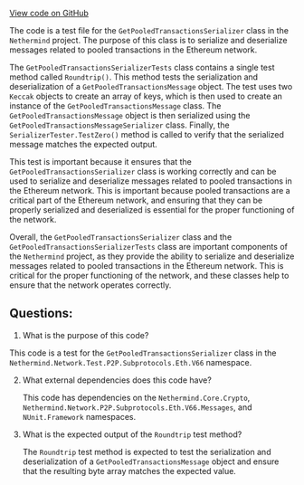 [View code on GitHub](https://github.com/nethermindeth/nethermind/Nethermind.Network.Test/P2P/Subprotocols/Eth/V66/GetPooledTransactionsSerializerTests.cs)

The code is a test file for the `GetPooledTransactionsSerializer` class in the `Nethermind` project. The purpose of this class is to serialize and deserialize messages related to pooled transactions in the Ethereum network. 

The `GetPooledTransactionsSerializerTests` class contains a single test method called `Roundtrip()`. This method tests the serialization and deserialization of a `GetPooledTransactionsMessage` object. The test uses two `Keccak` objects to create an array of keys, which is then used to create an instance of the `GetPooledTransactionsMessage` class. The `GetPooledTransactionsMessage` object is then serialized using the `GetPooledTransactionsMessageSerializer` class. Finally, the `SerializerTester.TestZero()` method is called to verify that the serialized message matches the expected output.

This test is important because it ensures that the `GetPooledTransactionsSerializer` class is working correctly and can be used to serialize and deserialize messages related to pooled transactions in the Ethereum network. This is important because pooled transactions are a critical part of the Ethereum network, and ensuring that they can be properly serialized and deserialized is essential for the proper functioning of the network.

Overall, the `GetPooledTransactionsSerializer` class and the `GetPooledTransactionsSerializerTests` class are important components of the `Nethermind` project, as they provide the ability to serialize and deserialize messages related to pooled transactions in the Ethereum network. This is critical for the proper functioning of the network, and these classes help to ensure that the network operates correctly.
## Questions: 
 1. What is the purpose of this code?
   
   This code is a test for the `GetPooledTransactionsSerializer` class in the `Nethermind.Network.Test.P2P.Subprotocols.Eth.V66` namespace.

2. What external dependencies does this code have?
   
   This code has dependencies on the `Nethermind.Core.Crypto`, `Nethermind.Network.P2P.Subprotocols.Eth.V66.Messages`, and `NUnit.Framework` namespaces.

3. What is the expected output of the `Roundtrip` test method?
   
   The `Roundtrip` test method is expected to test the serialization and deserialization of a `GetPooledTransactionsMessage` object and ensure that the resulting byte array matches the expected value.